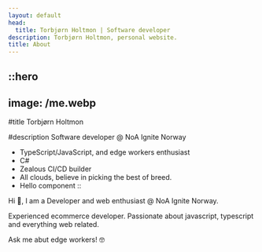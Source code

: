 ```yaml
---
layout: default
head:
  title: Torbjørn Holtmon | Software developer
description: Torbjørn Holtmon, personal website.
title: About
---
```


::hero
---
image: /me.webp
---
#title
Torbjørn Holtmon

#description
Software developer @ NoA Ignite Norway

- TypeScript/JavaScript, and edge workers enthusiast
- C#
- Zealous CI/CD builder
- All clouds, believe in picking the best of breed.
- Hello component
::

Hi 👋, I am a Developer and web enthusiast @ NoA Ignite Norway.

Experienced ecommerce developer. Passionate about javascript, typescript and everything web related.

Ask me abut edge workers! 🤓
